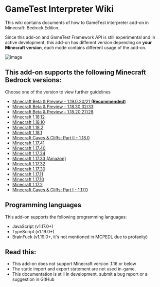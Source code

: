 # GameTest Interpreter Wiki

This wiki contains documents of how to GameTest interpreter add-on in Minecraft: Bedrock Edition.

Since this add-on and GameTest Framework API is still experimental and in active development, this add-on has different version depending on **your Minecraft version**, each mode contains different usage of the add-on.

![image](https://media.discordapp.net/attachments/867015810312962063/963381416337489951/unknown.png?width=1131&height=669)

## This add-on supports the following Minecraft Bedrock versions:

Choose one of the version to view further guidelines
- [Minecraft Beta & Preview - 1.19.0.20/21 **(Recommended)**](./v1.19.0/interpreter.md)
- [Minecraft Beta & Preview - 1.18.30.32/33](./v1.18.20/interpreter.md)
- [Minecraft Beta & Preview - 1.18.20.27/28](./v1.18.20/interpreter.md)
- [Minecraft 1.18.12](./cli/interpreter.md)
- [Minecraft 1.18.10](./cli/interpreter.md)
- [Minecraft 1.18.2](./cli/interpreter.md)
- [Minecraft 1.18.1](./cli/interpreter.md)
- [Minecraft Caves & Cliffs: Part II - 1.18.0](./cli/interpreter.md)
- [Minecraft 1.17.41](./cli/interpreter.md)
- [Minecraft 1.17.40](./cli/interpreter.md)
- [Minecraft 1.17.34](./cli/interpreter.md)
- [Minecraft 1.17.33 (Amazon)](./cli/interpreter.md)
- [Minecraft 1.17.32](./cli/interpreter.md)
- [Minecraft 1.17.30](./cli/interpreter.md)
- [Minecraft 1.17.11](./cli/interpreter.md)
- [Minecraft 1.17.10](./cli/interpreter.md)
- [Minecraft 1.17.2](./cli/interpreter.md)
- [Minecraft Caves & Cliffs: Part I - 1.17.0](./cli/interpreter.md)

## Programming languages
This add-on supports the following programming languages:
- JavaScript (v1.17.0+)
- TypeScript (v1.19.0+)
- BrainFuck (v1.19.0+, it's not mentioned in MCPEDL due to profanity)

## Read this:
- This add-on does not support Minecraft version .1.16 or below
- The static import and export statement are not used in-game.
- This documentation is still in development, submit a bug report or a suggestion in GitHub